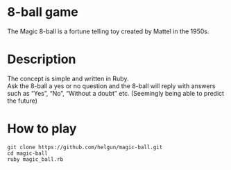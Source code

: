 # 8-ball game
The Magic 8-ball is a fortune telling toy created by Mattel in the 1950s. 

# Description
The concept is simple and written in Ruby.<br>
Ask the 8-ball a yes or no question and the 8-ball will reply with answers such as “Yes”, “No”, “Without a doubt” etc. (Seemingly being able to predict the future)<br>
# How to play
`git clone https://github.com/helgun/magic-ball.git`<br>
`cd magic-ball`<br>
`ruby magic_ball.rb`
